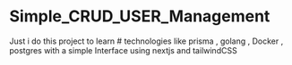 # Simple_CRUD_USER_Management
Just i do this project to learn # technologies like prisma , golang , Docker , postgres with a simple Interface using nextjs and tailwindCSS
